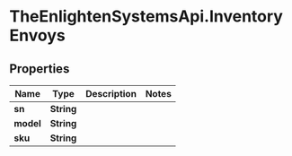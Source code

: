 # TheEnlightenSystemsApi.InventoryEnvoys

## Properties

Name | Type | Description | Notes
------------ | ------------- | ------------- | -------------
**sn** | **String** |  | 
**model** | **String** |  | 
**sku** | **String** |  | 


